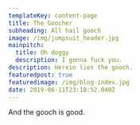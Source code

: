 ```yaml
---
templateKey: content-page
title: The Goocher
subheading: All hail gooch
image: /img/jumpsuit_header.jpg
mainpitch:
  title: Oh doggy
  description: I gonna fuck you.
description: Herein lies the gooch.
featuredpost: true
featuredimage: /img/blog-index.jpg
date: 2019-06-11T23:18:52.040Z
---
```

And the gooch is good.
